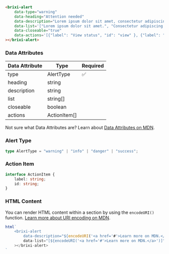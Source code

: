 ```html
<brixi-alert
    data-type="warning"
    data-heading="Attention needed"
    data-description="Lorem ipsum dolor sit amet, consectetur adipiscing elit, sed do eiusmod tempor incididunt ut labore et dolore magna aliqua."
    data-list='["Lorem ipsum dolor sit amet.", "Consectetur adipiscing elit.", "Sed do eiusmod tempor incididunt ut labore et dolore magna aliqua."]'
    data-closeable="true"
    data-actions='[{"label": "View status", "id": "view" }, {"label": "Details", "id": "details" }]'
></brixi-alert>
```

### Data Attributes

| Data Attribute | Type | Required |
| -------------- | ---- | -------- |
| type | AlertType | ✅ |
| heading | string | |
| description | string | |
| list | string[] | |
| closeable | boolean | |
| actions | ActionItem[] | |

Not sure what Data Attributes are? Learn about [Data Attributes on MDN](https://developer.mozilla.org/en-US/docs/Web/HTML/Global_attributes/data-*).

### Alert Type

```typescript
type AlertType = "warning" | "info" | "danger" | "success";
```

### Action Item

```typescript
interface ActionItem {
    label: string;
    id: string;
}
```

### HTML Content

You can render HTML content within a section by using the `encodeURI()` function. [Learn more about URI encoding on MDN](https://developer.mozilla.org/en-US/docs/Web/JavaScript/Reference/Global_Objects/encodeURI).

```javascript
html`
    <brixi-alert
        data-description="${encodeURI('<a href='#'>Learn more on MDN.</a>')"
        data-list="[${encodeURI('<a href='#'>Learn more on MDN.</a>')]"
    ></brixi-alert>
`
```
